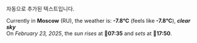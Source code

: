 
자동으로 추가된 텍스트입니다.

<!--START_SECTION:weather:moscow-->
Currently in **Moscow** (RU), the weather is: **-7.8°C** (feels like **-7.8°C**), ***clear sky***<br/>
On *February 23, 2025*, the *sun rises* at 🌅**07:35** and *sets* at 🌇**17:50**.
<!--END_SECTION:weather-->
